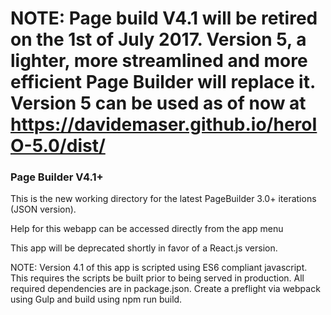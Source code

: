 # NOTE: Page build V4.1 will be retired on the 1st of July 2017. Version 5, a lighter, more streamlined and more efficient Page Builder will replace it. Version 5 can be used as of now at https://davidemaser.github.io/heroIO-5.0/dist/

### Page Builder V4.1+

This is the new working directory for the latest PageBuilder 3.0+ iterations (JSON version).

Help for this webapp can be accessed directly from the app menu

This app will be deprecated shortly in favor of a React.js version. 

NOTE: Version 4.1 of this app is scripted using ES6 compliant javascript. This requires the scripts be built prior to being served in production. All required dependencies are in package.json. Create a preflight via webpack using Gulp and build using npm run build. 
